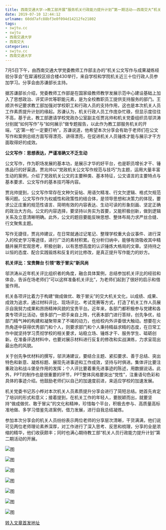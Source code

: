 ```yaml
---
title: 西南交通大学->教工部开展“服务机关行政能力提升计划”第一期活动——西南交大“机关公文写作与成果凝练经验分享会”举行 | swjtu.cc
date: 2019-07-10 12:44:12
urlname: 60dd7afc88bf3e0f094d14212fe21802
tags: 
- swjtu.cc
- swjtu
- 西南交通大学
- 西南交大
categories:
- swjtu.cc
- 西南交通大学
---
```



7月5日下午，由西南交通大学党委教师工作部主办的“机关公文写作与成果凝练经验分享会”在犀浦校区综合楼430举行，来自学校和学院机关近三十位行政人员参加学习。分享会由苏谦部长主持。

据苏谦部长介绍，党委教师工作部是在国家级教师教学发展示范中心建设基础上加入了思想政治、评奖评优等职能元素，是为全校教职员工提供支持服务的部门。王顺洪书记要求教工部加强对学校职工和行政人员的支持作用，这也是本次机关人员工作素质提升计划的缘起。苏谦认为，机关行政人员工作庞杂忙碌，但显示度往往不高，基于此，教工部邀请学校党政办公室副主任贾兆帅和机关党委组织员邬洪涛分别就“如何写作”与“如何展示”做专题报告，以此作为教工部服务机关的开端，“这‘第一枪’一定要打响”，苏谦说道，他希望本次分享会有助于老师们在公文写作和案例总结方面写得漂亮、讲得漂亮，在促进机关人员锤炼才能与展示才干方面取得好的成效。

**公文写作：思想表达，严谨准确又不乏生动**

公文写作，作为职场发展的基本功，是展示才华的好平台，也是职员增长才干、锤炼品行的好渠道。贾兆帅以“党政机关公文写作规范与技巧”为主题，运用大量丰富生动的案例，介绍了党政机关公文的主要种类、基本特征，公文语言的主要特点与基本要求、公文写作的基本技巧等内容。

贾兆帅提到，公文写作常存在文种欠妥帖、用语欠精准、行文欠逻辑、格式欠规范等问题。公文写作作为权威性和政策性的结合体，是领导思想和决策力的体现，要求公正庄重的规范性语言、简明有效的内容表达、生动可读的形象刻画、坚定正确的政治大方向。公文的内容选择，要坚持以务实为首要，又能积极创新，做到逻辑关系及立意清晰明确。此外，公文的题目要能反映思想、整体布局力求严丝合缝、行文聚焦主题。

写作无捷径，贾兆帅建议，在日常就通过记笔记、整理学校重大会议事件、进行深入的校史学习等途径，进行广泛的素材积累。在分析归纳中，能够有效吸收其中精髓并展开宏观思考，积极创新，以有思想高度的认识锤炼大格局的文章。坚持持之以恒的态度、配合实践锻炼和反复的对比修改，是真正提升写作能力的妙方。

**机关评比：宝贵舞台 引领“敢于冒尖”新风尚**

邬洪涛从近年机关评比组织者的角度，融合具体案例，总结参加机关评比的经验和体会，告诉在场老师们“可以这样准备机关评比”，为老师们起到了很好的启示和借鉴作用。

机关各项评比着力于构建“做成做优、敢于冒尖”的交大机关文化，以成绩、成果、成效为追求，通过材料评比、现场评比、考试竞赛等方式，打造了机关工作人员展示自我努力成果和昂扬精神风貌的宝贵平台。近年来，各部门都积极参与党建和各类专项评比活动，很多部门一把手亲自上阵，代表本部门进行答辩，创先争优，给部门精气神的构建和凝聚带来了不竭的动力，也给校内外评委很大触动。想要在火热角逐中获得优秀部门和个人，则要求部门和个人秉持精益求精的态度，在日常工作中就坚持学习贯彻学校的相关要求，站稳立场、锤炼才干、服务学生、砥砺创新。在准备评选材料中，也要对展示材料进行反复的修改和实战演练，力求呈现出最出色的风貌。

关于创先争优材料的撰写，邬洪涛建议，要结合主题、紧扣要求、善于总结、突出特色和新意、凝炼标题、展现先进事迹和工作成效，坚持与时俱进。集体评比要注重政治和战斗堡垒作用的发挥；个人评比要着重先进事迹的陈述，用数据说话。此外，PPT的制作也是很重要的环节，PPT整体风格要突出“党性”，注重语句色彩和具体的事迹介绍。他鼓励老师们以自己的加速度前进，来适应学校的加速发展。

机关党委书记苏小桦对本次机关人员素质提升分享会进行了简短总结。她首先肯定了培训的形式和意义；接着提到，在机关工作的年轻人，要脱颖而出，就要坚持“做成做优、敢于冒尖”的文化和精神，珍惜每个平台，积极去参与、高质量高标准地做、多学习借鉴先进案例，借力发展，进行自我总结凝炼。

参加本次分享会的机关人员纷纷表示两位老师的分享层次清晰，干货满满，他们说可见两位老师理论素养深厚，对工作进行了深入思考、反思和梳理，分享的全是浓缩的精华，他们收获颇丰；同时也满心期待教工部“机关人员行政能力提升计划”第二期活动的开展。



![图](https://news.swjtu.edu.cn/upload/201907/09/201907091640448163.jpg)

![图](https://news.swjtu.edu.cn/upload/201907/09/201907091639340203.jpg)

![图](https://news.swjtu.edu.cn/upload/201907/09/201907091641181502.jpg)

![图](https://news.swjtu.edu.cn/upload/201907/09/201907091638451595.jpg)

![图](https://news.swjtu.edu.cn/upload/201907/09/201907091637426589.jpg)

![图](https://news.swjtu.edu.cn/upload/201907/09/201907091637106081.jpg)

![图](https://news.swjtu.edu.cn/upload/201907/09/201907091635220809.jpg)

[转入文章首发地址](https://news.swjtu.edu.cn/shownews-18683.shtml)